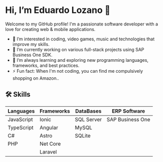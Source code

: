 # Hi, I’m Eduardo Lozano 👋
Welcome to my GitHub profile! I'm a passionate software developer with a love for creating web & mobile applications.

- 👀 I’m interested in coding, video games, music and technologies that improve my skills.
- 🔭 I’m currently working on various full-stack projects using SAP Business One SDK.
- 🌱 I’m always learning and exploring new programming languages, frameworks, and best practices.
- ⚡ Fun fact: When I'm not coding, you can find me compulsively shopping on Amazon..

## 🛠 Skills

| Languages | Frameworks | DataBases | ERP Software |
| ------ | ------ | ------ | ------ |
| JavaScript | Ionic | SQL Server | SAP Business One |
| TypeScript | Angular | MySQL | |
| C# | Astro | SQLite | |
| PHP | Net Core | | |
|  | Laravel | | |



<!---
LozanoEdd19/LozanoEdd19 is a ✨ special ✨ repository because its `README.md` (this file) appears on your GitHub profile.
You can click the Preview link to take a look at your changes.

- 🌱 I’m currently learning 
- 💞️ I’m looking to collaborate on ...
- 📫 How to reach me ...
- 😄 Pronouns: ...
- ⚡ Fun fact: ...


--->
